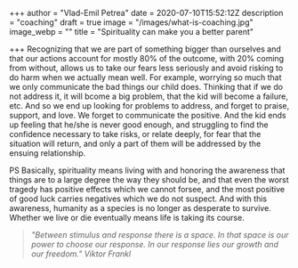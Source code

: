 +++
author = "Vlad-Emil Petrea"
date = 2020-07-10T15:52:12Z
description = "coaching"
draft = true
image = "/images/what-is-coaching.jpg"
image_webp = ""
title = "Spirituality can make you a better parent"

+++
Recognizing that we are part of something bigger than ourselves and that our actions account for mostly 80% of the outcome, with 20% coming from without, allows us to take our fears less seriously and avoid risking to do harm when we actually mean well. For example, worrying so much that we only communicate the bad things our child does. Thinking that if we do not address it, it will bcome a big problem, that the kid will become a failure, etc. And so we end up looking for problems to address, and forget to praise, support, and love. We forget to communicate the positive. And the kid ends up feeling that he/she is never good enough, and struggling to find the confidence necessary to take risks, or relate deeply, for fear that the situation will return, and only a part of them will be addressed by the ensuing relationship. 

PS Basically, spirituality means living with and honoring the awareness that things are to a large degree the way they should be, and that even the worst tragedy has positive effects which we cannot forsee, and the most positive of good luck carries negatives which we do not suspect. And with this awareness, humanity as a species is no longer as desperate to survive. Whether we live or die eventually means life is taking its course. 

> _"Between stimulus and response there is a space. In that space is our power to choose our response. In our response lies our growth and our freedom." Viktor Frankl_